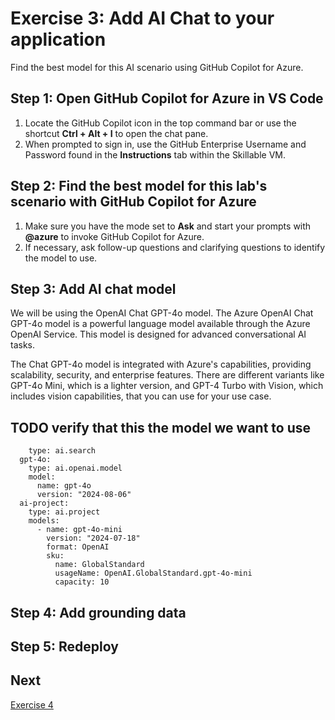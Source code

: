 # Exercise 3: Add AI Chat to your application

Find the best model for this AI scenario using GitHub Copilot for Azure.

## Step 1: Open GitHub Copilot for Azure in VS Code 
1. Locate the GitHub Copilot icon in the top command bar or use the shortcut **Ctrl + Alt + I** to open the chat pane.
2. When prompted to sign in, use the GitHub Enterprise Username and Password found in the **Instructions** tab within the Skillable VM.

## Step 2: Find the best model for this lab's scenario with GitHub Copilot for Azure
1. Make sure you have the mode set to **Ask** and start your prompts with **@azure** to invoke GitHub Copilot for Azure.
2. If necessary, ask follow-up questions and clarifying questions to identify the model to use.

## Step 3: Add AI chat model
We will be using the OpenAI Chat GPT-4o model. The Azure OpenAI Chat GPT-4o model is a powerful language model available through the Azure OpenAI Service. This model is designed for advanced conversational AI tasks.

The Chat GPT-4o model is integrated with Azure's capabilities, providing scalability, security, and enterprise features. There are different variants like GPT-4o Mini, which is a lighter version, and GPT-4 Turbo with Vision, which includes vision capabilities, that you can use for your use case.

## TODO verify that this the model we want to use
```
    type: ai.search
  gpt-4o:
    type: ai.openai.model
    model:
      name: gpt-4o
      version: "2024-08-06"
  ai-project:
    type: ai.project
    models:
      - name: gpt-4o-mini
        version: "2024-07-18"
        format: OpenAI
        sku:
          name: GlobalStandard
          usageName: OpenAI.GlobalStandard.gpt-4o-mini
          capacity: 10
```

## Step 4: Add grounding data

## Step 5: Redeploy

## Next
[Exercise 4](/Lab-Instructions/Exercise-4.md)
